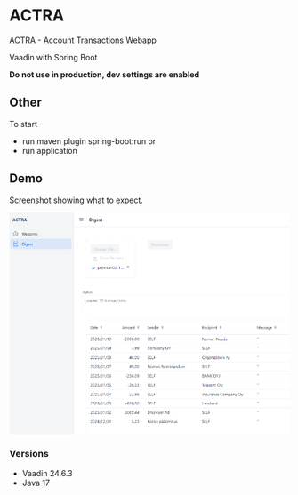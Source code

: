 # ACTRA

ACTRA - Account Transactions Webapp

Vaadin with Spring Boot


**Do not use in production, dev settings are enabled**

## Other

To start
* run maven plugin spring-boot:run
or
* run application

## Demo

Screenshot showing what to expect.

![ACTRA demo](./demo/img/ACTRA-demo.png)


### Versions

* Vaadin 24.6.3
* Java 17

